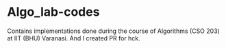 # Algo_lab-codes
Contains implementations done during the course of Algorithms (CSO 203) at IIT (BHU) Varanasi.
And I created PR for hck.

